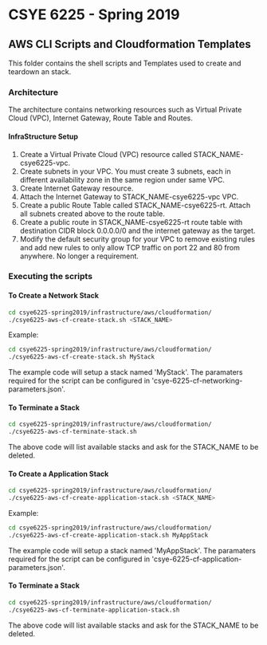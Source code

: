 # CSYE 6225 - Spring 2019

## AWS CLI Scripts and Cloudformation Templates
This folder contains the shell scripts and Templates used to create and teardown an stack.

### Architecture 
The architecture contains networking resources such as Virtual Private Cloud (VPC), Internet Gateway, Route Table and Routes.

#### InfraStructure Setup

1. Create a Virtual Private Cloud (VPC) resource called STACK_NAME-csye6225-vpc.
2. Create subnets in your VPC. You must create 3 subnets, each in different availability zone in the same region under same VPC.
3. Create Internet Gateway resource.
4. Attach the Internet Gateway to STACK_NAME-csye6225-vpc VPC.
5. Create a public Route Table called STACK_NAME-csye6225-rt. Attach all subnets created above to the route table.
6. Create a public route in STACK_NAME-csye6225-rt route table with destination CIDR block 0.0.0.0/0 and the internet gateway as the target.
7. Modify the default security group for your VPC to remove existing rules and add new rules to only allow TCP traffic on port 22 and 80 from anywhere. No longer a requirement.

### Executing the scripts
#### To Create a Network Stack


```bash
cd csye6225-spring2019/infrastructure/aws/cloudformation/
./csye6225-aws-cf-create-stack.sh <STACK_NAME>
```
Example:

```bash
cd csye6225-spring2019/infrastructure/aws/cloudformation/
./csye6225-aws-cf-create-stack.sh MyStack
```

The example code will setup a stack named 'MyStack'. The paramaters required for the script can be configured in 'csye-6225-cf-networking-parameters.json'.

#### To Terminate a Stack

```bash
cd csye6225-spring2019/infrastructure/aws/cloudformation/
./csye6225-aws-cf-terminate-stack.sh
```

The above code will list available stacks and ask for the STACK_NAME to be deleted.


#### To Create a Application Stack

```bash
cd csye6225-spring2019/infrastructure/aws/cloudformation/
./csye6225-aws-cf-create-application-stack.sh <STACK_NAME>
```
Example:

```bash
cd csye6225-spring2019/infrastructure/aws/cloudformation/
./csye6225-aws-cf-create-application-stack.sh MyAppStack
```

The example code will setup a stack named 'MyAppStack'. The paramaters required for the script can be configured in 'csye-6225-cf-application-parameters.json'.

#### To Terminate a Stack

```bash
cd csye6225-spring2019/infrastructure/aws/cloudformation/
./csye6225-aws-cf-terminate-application-stack.sh
```


The above code will list available stacks and ask for the STACK_NAME to be deleted.

